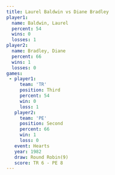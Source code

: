 ```yaml
---
title: Laurel Baldwin vs Diane Bradley
player1:               
  name: Baldwin, Laurel
  percent: 54          
  wins: 0              
  losses: 1            
player2:               
  name: Bradley, Diane 
  percent: 66          
  wins: 1              
  losses: 0            
games:
 - player1:         
     team: 'TR'     
     position: Third
     percent: 54    
     win: 0         
     loss: 1        
   player2:          
     team: 'PE'      
     position: Second
     percent: 66     
     win: 1          
     loss: 0         
   event: Hearts       
   year: 1982          
   draw: Round Robin(9)
   score: TR 6 - PE 8  
---
```

